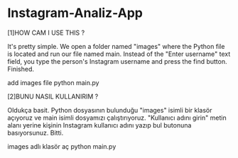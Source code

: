 # Instagram-Analiz-App

[1]HOW CAM I USE THIS ?

It's pretty simple. We open a folder named "images" where the Python file is located and run our file named main. Instead of the "Enter username" text field, you type the person's Instagram username and press the find button. Finished.

add images file
python main.py

[2]BUNU NASIL KULLANIRIM ?

Oldukça basit. Python dosyasının bulunduğu "images" isimli bir klasör açıyoruz ve main isimli dosyamızı çalıştırıyoruz. "Kullanıcı adını girin" metin alanı yerine kişinin Instagram kullanıcı adını yazıp bul butonuna basıyorsunuz. Bitti.

images adlı klasör aç
python main.py
